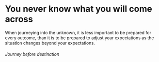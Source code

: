 # You never know what you will come across

When journeying into the unknown, it is less important to be prepared for every outcome, than it is to be prepared to adjust your expectations as the situation changes beyond your expectations.

<h6>Journey before destination</h6>
